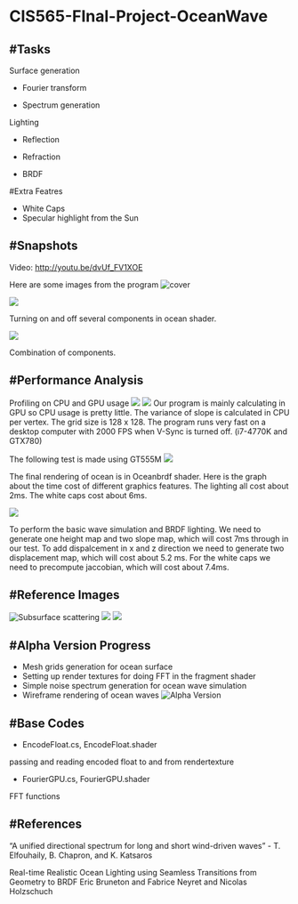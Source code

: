 CIS565-FInal-Project-OceanWave
==============================
#Tasks
------------------------------
Surface generation

* Fourier transform

* Spectrum generation

Lighting

* Reflection

* Refraction

* BRDF

#Extra Featres

* White Caps
* Specular highlight from the Sun

#Snapshots
------------------------------
Video: http://youtu.be/dvUf_FV1XOE

Here are some images from the program
![cover](/Results/cover.png)

![](/Results/components.gif)

Turning on and off several components in ocean shader.

![](/Results/comparison.gif)

Combination of components.


#Performance Analysis
------------------------------
Profiling on CPU and GPU usage
![](/Results/profiler.PNG)
![](/Results/profiler2.PNG)
Our program is mainly calculating in GPU so CPU usage is pretty little. The variance of slope is calculated in CPU per vertex. The grid size is 128 x 128.
The program runs very fast on a desktop computer with 2000 FPS when V-Sync is turned off. (i7-4770K and GTX780)

The following test is made using GT555M
![](/Results/cost_in_shader.PNG)

The final rendering of ocean is in Oceanbrdf shader. Here is the graph about the time cost of different graphics features. The lighting all cost about 2ms. The white caps cost about 6ms.

![](/Results/cost_in_maps.PNG)

To perform the basic wave simulation and BRDF lighting. We need to generate one height map and two slope map, which will cost 7ms through in our test. To add dispalcement in x and z direction we need to generate two displacement map, which will cost about 5.2 ms. For the white caps we need to precompute jaccobian, which will cost about 7.4ms.

#Reference Images
------------------------------
![Subsurface scattering](/AlphaPresentation/sss.PNG)
![](/AlphaPresentation/height.PNG)
![](/AlphaPresentation/brdf.PNG)

#Alpha Version Progress
------------------------------
* Mesh grids generation for ocean surface
* Setting up render textures for doing FFT in the fragment shader
* Simple noise spectrum generation for ocean wave simulation
* Wireframe rendering of ocean waves
![Alpha Version](/AlphaPresentation/wireframe.PNG)

#Base Codes
------------------------------
* EncodeFloat.cs, EncodeFloat.shader

passing and reading encoded float to and from rendertexture
* FourierGPU.cs, FourierGPU.shader

FFT functions

#References
------------------------------
“A unified directional spectrum for long and short wind-driven waves” - T. Elfouhaily, B. Chapron, and K. Katsaros 

Real-time Realistic Ocean Lighting using Seamless Transitions from Geometry to BRDF
Eric Bruneton and Fabrice Neyret and Nicolas Holzschuch


